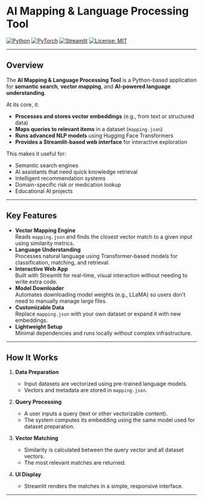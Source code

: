  #  AI Mapping & Language Processing Tool

[![Python](https://img.shields.io/badge/Python-3.9%2B-blue)](https://www.python.org/)
[![PyTorch](https://img.shields.io/badge/PyTorch-2.0%2B-orange)](https://pytorch.org/)
[![Streamlit](https://img.shields.io/badge/Streamlit-1.x-brightgreen)](https://streamlit.io/)
[![License: MIT](https://img.shields.io/badge/License-MIT-yellow.svg)](LICENSE)

---

##  Overview
The **AI Mapping & Language Processing Tool** is a Python-based application for **semantic search**, **vector mapping**, and **AI-powered language understanding**.  

At its core, it:
- **Processes and stores vector embeddings** (e.g., from text or structured data)
- **Maps queries to relevant items** in a dataset (`mapping.json`)
- **Runs advanced NLP models** using Hugging Face Transformers
- **Provides a Streamlit-based web interface** for interactive exploration

This makes it useful for:
- Semantic search engines
- AI assistants that need quick knowledge retrieval
- Intelligent recommendation systems
- Domain-specific risk or medication lookup
- Educational AI projects

---

##  Key Features
- **Vector Mapping Engine**  
  Reads `mapping.json` and finds the closest vector match to a given input using similarity metrics.
- **Language Understanding**  
  Processes natural language using Transformer-based models for classification, matching, and retrieval.
- **Interactive Web App**  
  Built with Streamlit for real-time, visual interaction without needing to write extra code.
- **Model Downloader**  
  Automates downloading model weights (e.g., LLaMA) so users don’t need to manually manage large files.
- **Customizable Data**  
  Replace `mapping.json` with your own dataset or expand it with new embeddings.
- **Lightweight Setup**  
  Minimal dependencies and runs locally without complex infrastructure.

---

##  How It Works
1. **Data Preparation**  
   - Input datasets are vectorized using pre-trained language models.
   - Vectors and metadata are stored in `mapping.json`.
   
2. **Query Processing**  
   - A user inputs a query (text or other vectorizable content).
   - The system computes its embedding using the same model used for dataset preparation.
   
3. **Vector Matching**  
   - Similarity is calculated between the query vector and all dataset vectors.
   - The most relevant matches are returned.

4. **UI Display**  
   - Streamlit renders the matches in a simple, responsive interface.

---


